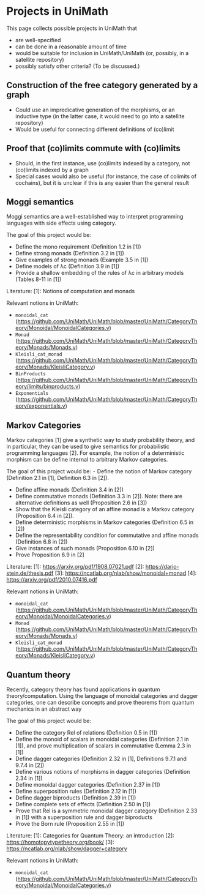 # Projects in UniMath

This page collects possible projects in UniMath that
- are well-specified
- can be done in a reasonable amount of time
- would be suitable for inclusion in UniMath/UniMath (or, possibly, in a satellite repository)
- possibly satisfy other criteria? (To be discussed.)

## Construction of the free category generated by a graph
- Could use an impredicative generation of the morphisms, or an inductive type (in the latter case, it would need to go into a satellite repository)
- Would be useful for connecting different definitions of (co)limit

## Proof that (co)limits commute with (co)limits
- Should, in the first instance, use (co)limits indexed by a category, not (co)limits indexed by a graph
- Special cases would also be useful (for instance, the case of colimits of cochains), but it is unclear if this is any easier than the general result

## Moggi semantics

Moggi semantics are a well-established way to interpret programming languages with side effects using category.

The goal of this project would be:
- Define the mono requirement (Definition 1.2 in [1])
- Define strong monads (Definition 3.2 in [1])
- Give examples of strong monads (Example 3.5 in [1])
- Define models of λc (Definition 3.9 in [1])
- Provide a shallow embedding of the rules of λc in arbitrary models (Tables 8-11 in [1])

Literature:
[1]: Notions of computation and monads

Relevant notions in UniMath:
- `monoidal_cat` (https://github.com/UniMath/UniMath/blob/master/UniMath/CategoryTheory/Monoidal/MonoidalCategories.v)
- `Monad` (https://github.com/UniMath/UniMath/blob/master/UniMath/CategoryTheory/Monads/Monads.v)
- `Kleisli_cat_monad` (https://github.com/UniMath/UniMath/blob/master/UniMath/CategoryTheory/Monads/KleisliCategory.v)
- `BinProducts` (https://github.com/UniMath/UniMath/blob/master/UniMath/CategoryTheory/limits/binproducts.v)
- `Exponentials` (https://github.com/UniMath/UniMath/blob/master/UniMath/CategoryTheory/exponentials.v)

## Markov Categories

Markov categories [1] give a synthetic way to study probability theory, and in particular, they can be used to give semantics for probabilistic programming languages [2]. For example, the notion of a deterministic morphism can be define internal to arbitrary Markov categories.

The goal of this project would be:
⁃ Define the notion of Markov category (Definition 2.1 in [1], Definition 6.3 in [2]).
- Define affine monads (Definition 3.4 in [2])
- Define commutative monads (Definition 3.3 in [2]). Note: there are alternative definitions as well (Proposition 2.6 in [3])
- Show that the Kleisli category of an affine monad is a Markov category (Proposition 6.4 in [2]).
- Define deterministic morphisms in Markov categories (Definition 6.5 in [2])
- Define the representability condition for commutative and affine monads (Definition 6.8 in [2])
- Give instances of such monads (Proposition 6.10 in [2])
- Prove Proposition 6.9 in [2]

Literature:
[1]: https://arxiv.org/pdf/1908.07021.pdf
[2]: https://dario-stein.de/thesis.pdf
[3]: https://ncatlab.org/nlab/show/monoidal+monad
[4]: https://arxiv.org/pdf/2010.07416.pdf

Relevant notions in UniMath:
- `monoidal_cat` (https://github.com/UniMath/UniMath/blob/master/UniMath/CategoryTheory/Monoidal/MonoidalCategories.v)
- `Monad` (https://github.com/UniMath/UniMath/blob/master/UniMath/CategoryTheory/Monads/Monads.v)
- `Kleisli_cat_monad` (https://github.com/UniMath/UniMath/blob/master/UniMath/CategoryTheory/Monads/KleisliCategory.v)

## Quantum theory

Recently, category theory has found applications in quantum theory/computation. Using the language of monoidal categories and dagger categories, one can describe concepts and prove theorems from quantum mechanics in an abstract way

The goal of this project would be:
- Define the category Rel of relations (Definition 0.5 in [1])
- Define the monoid of scalars in monoidal categories (Definition 2.1 in [1]), and prove multiplication of scalars in commutative (Lemma 2.3 in [1])
- Define dagger categories (Definition 2.32 in [1], Definitions 9.7.1 and 9.7.4 in [2])
- Define various notions of morphisms in dagger categories (Definition 2.34 in [1])
- Define monoidal dagger categories (Definition 2.37 in [1])
- Define superposition rules (Definition 2.12 in [1])
- Define dagger biproducts (Definition 2.39 in [1])
- Define complete sets of effects (Definition 2.50 in [1])
- Prove that Rel is a symmetric monoidal dagger category (Definition 2.33 in [1]) with a superposition rule and dagger biproducts
- Prove the Born rule (Proposition 2.55 in [1])

Literature:
[1]: Categories for Quantum Theory: an introduction
[2]: https://homotopytypetheory.org/book/
[3]: https://ncatlab.org/nlab/show/dagger+category

Relevant notions in UniMath:
- `monoidal_cat` (https://github.com/UniMath/UniMath/blob/master/UniMath/CategoryTheory/Monoidal/MonoidalCategories.v)
